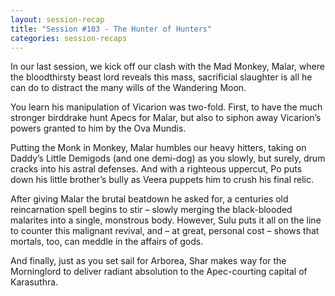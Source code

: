 ```yaml
---
layout: session-recap
title: "Session #103 - The Hunter of Hunters"
categories: session-recaps
---
```


In our last session, we kick off our clash with the Mad Monkey, Malar, where the bloodthirsty beast lord reveals this mass, sacrificial slaughter is all he can do to distract the many wills of the Wandering Moon. 

You learn his manipulation of Vicarion was two-fold. First, to have the much stronger birddrake hunt Apecs for Malar, but also to siphon away Vicarion’s powers granted to him by the Ova Mundis.

Putting the Monk in Monkey, Malar humbles our heavy hitters, taking on Daddy’s Little Demigods (and one demi-dog) as you slowly, but surely, drum cracks into his astral defenses. And with a righteous uppercut, Po puts down his little brother’s bully as Veera puppets him to crush his final relic.

After giving Malar the brutal beatdown he asked for, a centuries old reincarnation spell begins to stir – slowly merging the black-blooded malarites into a single, monstrous body. However, Sulu puts it all on the line to counter this malignant revival, and – at great, personal cost – shows that mortals, too, can meddle in the affairs of gods. 

And finally, just as you set sail for Arborea, Shar makes way for the Morninglord to deliver radiant absolution to the Apec-courting capital of Karasuthra.

